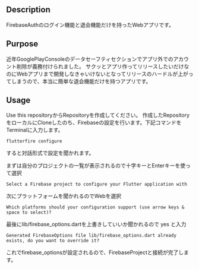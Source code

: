 ## Description
FirebaseAuthのログイン機能と退会機能だけを持ったWebアプリです。

## Purpose
近年GooglePlayConsoleのデータセーフティセクションでアプリ外でのアカウント削除が義務付けられました。
サクッとアプリ作ってリリースしたいだけなのにWebアプリまで開発しなきゃいけないとなってリリースのハードルが上がってしまうので、本当に簡単な退会機能だけを持つアプリです。


## Usage
Use this repositoryからRepositoryを作成してください。
作成したRepositoryをローカルにCloneしたのち、Firebaseの設定を行います。下記コマンドをTerminalに入力します。

```
flutterfire configure
```
すると対話形式で設定を聞かれます。


まずは自分のプロジェクトの一覧が表示されるので十字キーとEnterキーを使って選択
```
Select a Firebase project to configure your Flutter application with 
```

次にプラットフォームを聞かれるのでWebを選択
```
Which platforms should your configuration support (use arrow keys & space to select)?
```

最後にlib/firebase_options.dartを上書きしていいか聞かれるので yes と入力

```
Generated FirebaseOptions file lib/firebase_options.dart already exists, do you want to override it? 
```

これでfirebase_optionsが設定されるので、FirebaseProjectと接続が完了します。

